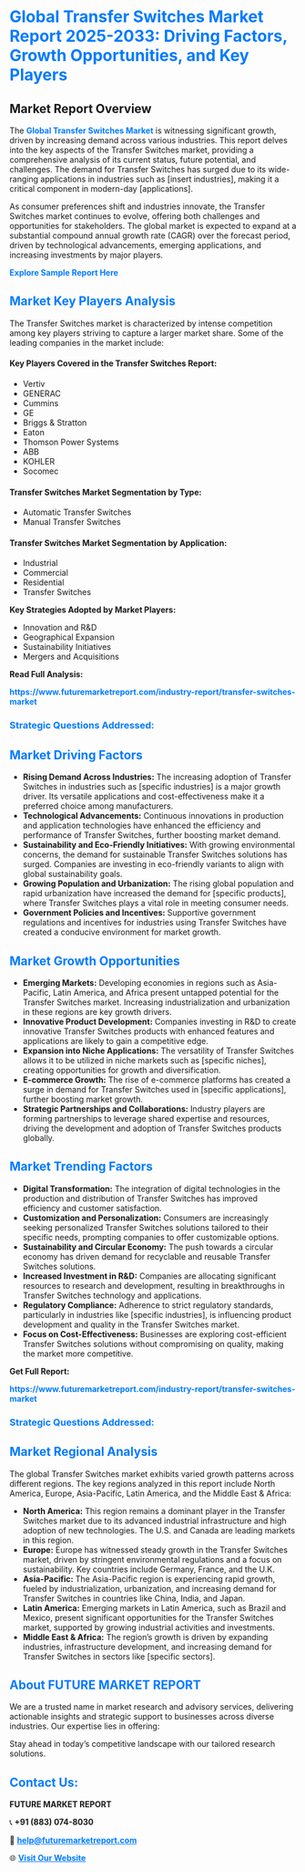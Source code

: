 <h1 style="color: #007BFF;">Global Transfer Switches Market Report 2025-2033: Driving Factors, Growth Opportunities, and Key Players</h1>

<section id="overview">
<h2>Market Report Overview</h2>
<p>The <a href="https://www.futuremarketreport.com/industry-report/transfer-switches-market" style="color: #007BFF; text-decoration: none;"><strong>Global Transfer Switches Market</strong></a> is witnessing significant growth, driven by increasing demand across various industries. This report delves into the key aspects of the Transfer Switches market, providing a comprehensive analysis of its current status, future potential, and challenges. The demand for Transfer Switches has surged due to its wide-ranging applications in industries such as [insert industries], making it a critical component in modern-day [applications].</p>
<p>As consumer preferences shift and industries innovate, the Transfer Switches market continues to evolve, offering both challenges and opportunities for stakeholders. The global market is expected to expand at a substantial compound annual growth rate (CAGR) over the forecast period, driven by technological advancements, emerging applications, and increasing investments by major players.</p>
</section>

<section id="overview">
<p><a href="https://www.futuremarketreport.com/request-sample/reportId=128305" style="color: #007BFF; text-decoration: none;"><strong>Explore Sample Report Here</strong></a></p>
</section>

<section id="key-players">
<h2 style="color: #007BFF;">Market Key Players Analysis</h2>
<p>The Transfer Switches market is characterized by intense competition among key players striving to capture a larger market share. Some of the leading companies in the market include:</p>
<h4>Key Players Covered in the Transfer Switches Report:</h4>
<ul><li>Vertiv</li><li>GENERAC</li><li>Cummins</li><li>GE</li><li>Briggs &amp; Stratton</li><li>Eaton</li><li>Thomson Power Systems</li><li>ABB</li><li>KOHLER</li><li>Socomec</li></ul>
<h4>Transfer Switches Market Segmentation by Type:</h4>
<ul><li>Automatic Transfer Switches</li><li>Manual Transfer Switches</li></ul>

<h4>Transfer Switches Market Segmentation by Application:</h4>
<ul><li>Industrial</li><li>Commercial</li><li>Residential</li><li>Transfer Switches</li></ul>
<p><strong>Key Strategies Adopted by Market Players:</strong></p>
<ul>
<li>Innovation and R&D</li>
<li>Geographical Expansion</li>
<li>Sustainability Initiatives</li>
<li>Mergers and Acquisitions</li>
</ul>
</section>

<section>
<p><strong>Read Full Analysis: </strong></p><a href="https://www.futuremarketreport.com/industry-report/transfer-switches-market" style="color: #007BFF; text-decoration: none;"><strong>https://www.futuremarketreport.com/industry-report/transfer-switches-market</strong></a>
<h3 style="color: #007BFF;">Strategic Questions Addressed:</h3>
</section>

<section id="driving-factors">
<h2 style="color: #007BFF;">Market Driving Factors</h2>
<ul>
<li><strong>Rising Demand Across Industries:</strong> The increasing adoption of Transfer Switches in industries such as [specific industries] is a major growth driver. Its versatile applications and cost-effectiveness make it a preferred choice among manufacturers.</li>
<li><strong>Technological Advancements:</strong> Continuous innovations in production and application technologies have enhanced the efficiency and performance of Transfer Switches, further boosting market demand.</li>
<li><strong>Sustainability and Eco-Friendly Initiatives:</strong> With growing environmental concerns, the demand for sustainable Transfer Switches solutions has surged. Companies are investing in eco-friendly variants to align with global sustainability goals.</li>
<li><strong>Growing Population and Urbanization:</strong> The rising global population and rapid urbanization have increased the demand for [specific products], where Transfer Switches plays a vital role in meeting consumer needs.</li>
<li><strong>Government Policies and Incentives:</strong> Supportive government regulations and incentives for industries using Transfer Switches have created a conducive environment for market growth.</li>
</ul>
</section>

<section id="growth-opportunities">
<h2 style="color: #007BFF;">Market Growth Opportunities</h2>
<ul>
<li><strong>Emerging Markets:</strong> Developing economies in regions such as Asia-Pacific, Latin America, and Africa present untapped potential for the Transfer Switches market. Increasing industrialization and urbanization in these regions are key growth drivers.</li>
<li><strong>Innovative Product Development:</strong> Companies investing in R&D to create innovative Transfer Switches products with enhanced features and applications are likely to gain a competitive edge.</li>
<li><strong>Expansion into Niche Applications:</strong> The versatility of Transfer Switches allows it to be utilized in niche markets such as [specific niches], creating opportunities for growth and diversification.</li>
<li><strong>E-commerce Growth:</strong> The rise of e-commerce platforms has created a surge in demand for Transfer Switches used in [specific applications], further boosting market growth.</li>
<li><strong>Strategic Partnerships and Collaborations:</strong> Industry players are forming partnerships to leverage shared expertise and resources, driving the development and adoption of Transfer Switches products globally.</li>
</ul>
</section>

<section id="trending-factors">
<h2 style="color: #007BFF;">Market Trending Factors</h2>
<ul>
<li><strong>Digital Transformation:</strong> The integration of digital technologies in the production and distribution of Transfer Switches has improved efficiency and customer satisfaction.</li>
<li><strong>Customization and Personalization:</strong> Consumers are increasingly seeking personalized Transfer Switches solutions tailored to their specific needs, prompting companies to offer customizable options.</li>
<li><strong>Sustainability and Circular Economy:</strong> The push towards a circular economy has driven demand for recyclable and reusable Transfer Switches solutions.</li>
<li><strong>Increased Investment in R&D:</strong> Companies are allocating significant resources to research and development, resulting in breakthroughs in Transfer Switches technology and applications.</li>
<li><strong>Regulatory Compliance:</strong> Adherence to strict regulatory standards, particularly in industries like [specific industries], is influencing product development and quality in the Transfer Switches market.</li>
<li><strong>Focus on Cost-Effectiveness:</strong> Businesses are exploring cost-efficient Transfer Switches solutions without compromising on quality, making the market more competitive.</li>
</ul>
</section>

<section>
<p><strong>Get Full Report: </strong></p><a href="https://www.futuremarketreport.com/industry-report/transfer-switches-market" style="color: #007BFF; text-decoration: none;"><strong>https://www.futuremarketreport.com/industry-report/transfer-switches-market</strong></a>
<h3 style="color: #007BFF;">Strategic Questions Addressed:</h3>
</section>


<section id="regional-analysis">
<h2 style="color: #007BFF;">Market Regional Analysis</h2>
<p>The global Transfer Switches market exhibits varied growth patterns across different regions. The key regions analyzed in this report include North America, Europe, Asia-Pacific, Latin America, and the Middle East & Africa:</p>
<ul>
<li><strong>North America:</strong> This region remains a dominant player in the Transfer Switches market due to its advanced industrial infrastructure and high adoption of new technologies. The U.S. and Canada are leading markets in this region.</li>
<li><strong>Europe:</strong> Europe has witnessed steady growth in the Transfer Switches market, driven by stringent environmental regulations and a focus on sustainability. Key countries include Germany, France, and the U.K.</li>
<li><strong>Asia-Pacific:</strong> The Asia-Pacific region is experiencing rapid growth, fueled by industrialization, urbanization, and increasing demand for Transfer Switches in countries like China, India, and Japan.</li>
<li><strong>Latin America:</strong> Emerging markets in Latin America, such as Brazil and Mexico, present significant opportunities for the Transfer Switches market, supported by growing industrial activities and investments.</li>
<li><strong>Middle East & Africa:</strong> The region’s growth is driven by expanding industries, infrastructure development, and increasing demand for Transfer Switches in sectors like [specific sectors].</li>
</ul>
</section>

<footer>
<h2 style="color: #007BFF;">About FUTURE MARKET REPORT</h2>
<p>We are a trusted name in market research and advisory services, delivering actionable insights and strategic support to businesses across diverse industries. Our expertise lies in offering:</p>

<p>Stay ahead in today’s competitive landscape with our tailored research solutions.</p>

<h2 style="color: #007BFF;">Contact Us:</h2>
<p><strong>FUTURE MARKET REPORT</strong></p>
<p>📞 <strong>+91 (883) 074-8030</strong></p>
<p>📧 <strong><a href="mailto:help@futuremarketreport.com" style="color: #007BFF;">help@futuremarketreport.com</a></strong></p>
<p>🌐 <strong><a href="https://www.futuremarketreport.com/" style="color: #007BFF;">Visit Our Website</a></strong></p>
</footer>